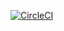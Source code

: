 [![CircleCI](https://circleci.com/gh/circleci/circleci-docs.svg?style=svg)](https://app.circleci.com/pipelines/github/V-maker-hash/FItnessLife/)